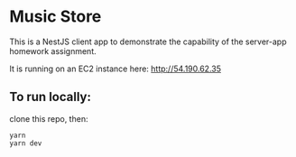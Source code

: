 # Music Store

This is a NestJS client app to demonstrate the capability of the server-app homework assignment.

It is running on an EC2 instance here: http://54.190.62.35

## To run locally:

clone this repo, then:

```
yarn
yarn dev
```
